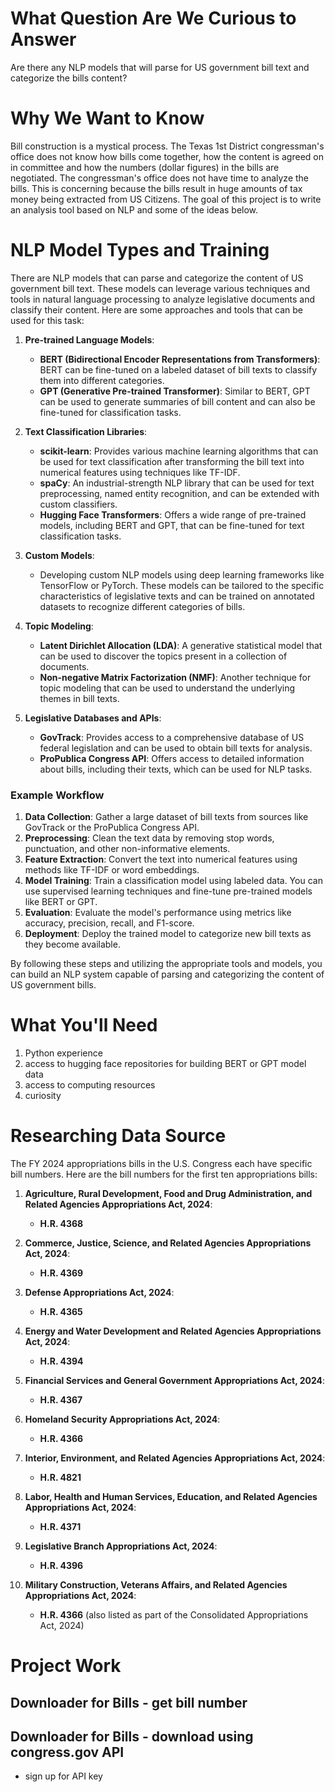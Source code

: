 # What Question Are We Curious to Answer
Are there any NLP models that will parse for US government bill text and categorize the bills content?

# Why We Want to Know
Bill construction is a mystical process.  The Texas 1st District congressman's office does not know how bills come together, how the content is agreed on in committee and how the numbers (dollar figures) in the bills are negotiated.
The congressman's office does not have time to analyze the bills.
This is concerning because the bills result in huge amounts of tax money being extracted from US Citizens.
The goal of this project is to write an analysis tool based on NLP and some of the ideas below.

# NLP Model Types and Training

There are NLP models that can parse and categorize the content of US government bill text. These models can leverage various techniques and tools in natural language processing to analyze legislative documents and classify their content. Here are some approaches and tools that can be used for this task:

1. **Pre-trained Language Models**:
   - **BERT (Bidirectional Encoder Representations from Transformers)**: BERT can be fine-tuned on a labeled dataset of bill texts to classify them into different categories.
   - **GPT (Generative Pre-trained Transformer)**: Similar to BERT, GPT can be used to generate summaries of bill content and can also be fine-tuned for classification tasks.

2. **Text Classification Libraries**:
   - **scikit-learn**: Provides various machine learning algorithms that can be used for text classification after transforming the bill text into numerical features using techniques like TF-IDF.
   - **spaCy**: An industrial-strength NLP library that can be used for text preprocessing, named entity recognition, and can be extended with custom classifiers.
   - **Hugging Face Transformers**: Offers a wide range of pre-trained models, including BERT and GPT, that can be fine-tuned for text classification tasks.

3. **Custom Models**:
   - Developing custom NLP models using deep learning frameworks like TensorFlow or PyTorch. These models can be tailored to the specific characteristics of legislative texts and can be trained on annotated datasets to recognize different categories of bills.

4. **Topic Modeling**:
   - **Latent Dirichlet Allocation (LDA)**: A generative statistical model that can be used to discover the topics present in a collection of documents.
   - **Non-negative Matrix Factorization (NMF)**: Another technique for topic modeling that can be used to understand the underlying themes in bill texts.

5. **Legislative Databases and APIs**:
   - **GovTrack**: Provides access to a comprehensive database of US federal legislation and can be used to obtain bill texts for analysis.
   - **ProPublica Congress API**: Offers access to detailed information about bills, including their texts, which can be used for NLP tasks.

### Example Workflow

1. **Data Collection**: Gather a large dataset of bill texts from sources like GovTrack or the ProPublica Congress API.
2. **Preprocessing**: Clean the text data by removing stop words, punctuation, and other non-informative elements.
3. **Feature Extraction**: Convert the text into numerical features using methods like TF-IDF or word embeddings.
4. **Model Training**: Train a classification model using labeled data. You can use supervised learning techniques and fine-tune pre-trained models like BERT or GPT.
5. **Evaluation**: Evaluate the model's performance using metrics like accuracy, precision, recall, and F1-score.
6. **Deployment**: Deploy the trained model to categorize new bill texts as they become available.

By following these steps and utilizing the appropriate tools and models, you can build an NLP system capable of parsing and categorizing the content of US government bills.


# What You'll Need
1. Python experience
1. access to hugging face repositories for building BERT or GPT model data
1. access to computing resources
1. curiosity


# Researching Data Source

The FY 2024 appropriations bills in the U.S. Congress each have specific bill numbers. Here are the bill numbers for the first ten appropriations bills:

1. **Agriculture, Rural Development, Food and Drug Administration, and Related Agencies Appropriations Act, 2024**:
   - **H.R. 4368**

2. **Commerce, Justice, Science, and Related Agencies Appropriations Act, 2024**:
   - **H.R. 4369**

3. **Defense Appropriations Act, 2024**:
   - **H.R. 4365**

4. **Energy and Water Development and Related Agencies Appropriations Act, 2024**:
   - **H.R. 4394**

5. **Financial Services and General Government Appropriations Act, 2024**:
   - **H.R. 4367**

6. **Homeland Security Appropriations Act, 2024**:
   - **H.R. 4366**

7. **Interior, Environment, and Related Agencies Appropriations Act, 2024**:
   - **H.R. 4821**

8. **Labor, Health and Human Services, Education, and Related Agencies Appropriations Act, 2024**:
   - **H.R. 4371**

9. **Legislative Branch Appropriations Act, 2024**:
   - **H.R. 4396**

10. **Military Construction, Veterans Affairs, and Related Agencies Appropriations Act, 2024**:
    - **H.R. 4366** (also listed as part of the Consolidated Appropriations Act, 2024)

# Project Work
## Downloader for Bills - get bill number
## Downloader for Bills - download using congress.gov API
- sign up for API key

